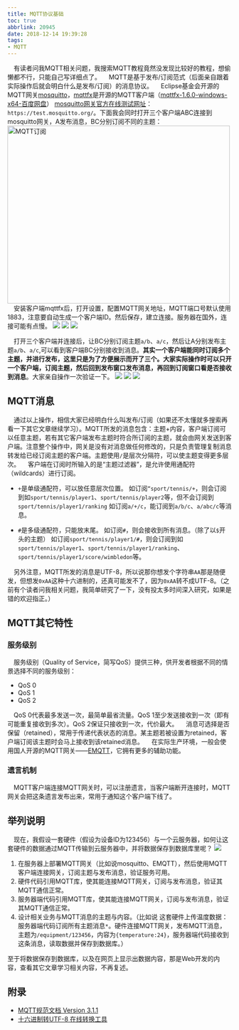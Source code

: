 ```yaml
---
title: MQTT协议基础
toc: true
abbrlink: 20945
date: 2018-12-14 19:39:28
tags:
- MQTT
---
```


&emsp;有读者问我MQTT相关问题，我搜索MQTT教程竟然没发现比较好的教程，想偷懒都不行，只能自己写详细点了。
&emsp;MQTT是基于发布/订阅范式（后面亲自跟着实际操作后就会明白什么是发布/订阅）的消息协议。
&emsp;Eclipse基金会开源的MQTT网关[mosquitto](https://mosquitto.org/)，[mqttfx](https://mqttfx.jensd.de/index.php)是开源的MQTT客户端（[mqttfx-1.6.0-windows-x64-百度网盘](https://pan.baidu.com/s/19yiEDjpLCpS_2Yew_4GcKA)）
[mosquitto网关官方在线测试网址](https://test.mosquitto.org/)：`https://test.mosquitto.org/`。下面我会同时打开三个客户端ABC连接到mosquitto网关，A发布消息，BC分别订阅不同的主题：
<img alt="MQTT订阅" src="/blog_images/005BIQVbgy1fyb4eozcg9j30pd0i63z4.jpg" style="width:500px;height:400px;">
&emsp;安装客户端mqttfx后，打开设置，配置MQTT网关地址，MQTT端口号默认使用1883，注意要自动生成一个客户端ID。然后保存，建立连接。服务器在国外，连接可能有点慢。
![](/blog_images/005BIQVbgy1fyb4omlaknj30zr0m2t9v.jpg)
![](/blog_images/005BIQVbgy1fyb4u8w5e5j30sw0kxjsm.jpg)
![](/blog_images/005BIQVbgy1fyb4sbqm1rj30zr0m23zn.jpg)

&emsp;打开三个客户端并连接后，让BC分别订阅主题`a/b`、`a/c`，然后让A分别发布主题`a/b`、`a/c`,可以看到客户端BC分别接收到消息。__其实一个客户端能同时订阅多个主题，并进行发布，这里只是为了方便展示而开了三个。大家实际操作时可以只开一个客户端，订阅主题，然后回到发布窗口发布消息，再回到订阅窗口看是否接收到消息__。大家亲自操作一次验证一下。
![](/blog_images/005BIQVbgy1fyb560jei2j31be0qpqn1.jpg)
![](/blog_images/005BIQVbgy1fyb567papmj31bx0qu1ds.jpg)
![](/blog_images/005BIQVbgy1fyb56d6l9yj31bj0qqnhl.jpg)

## MQTT消息
&emsp;通过以上操作，相信大家已经明白什么叫发布/订阅（如果还不太懂就多搜索再看一下其它文章继续学习）。MQTT所发的消息包含：主题+内容，客户端订阅可以任意主题，若有其它客户端发布主题时符合所订阅的主题，就会由网关发送到客户端。注意整个操作中，网关是没有对消息做任何修改的，只是负责管理复制消息转发给已经订阅主题的客户端。主题使用`/`是层次分隔符，可以使主题变得更多层次。
&emsp;客户端在订阅时所输入的是“主题过滤器”，是允许使用通配符（wildcards）进行订阅。

- `+`是单级通配符，可以放任意层次位置。
如订阅`“sport/tennis/+`，则会订阅到如`sport/tennis/player1`、`sport/tennis/player2`等，但不会订阅到`sport/tennis/player1/ranking`
如订阅`a/+/c`，能订阅到`a/b/c`、`a/abc/c`等消息。

- `#`是多级通配符，只能放末尾。
如订阅`#`，则会接收到所有消息。（除了以`$`开头的主题）
如订阅`sport/tennis/player1/#`，则会订阅到如`sport/tennis/player1`、`sport/tennis/player1/ranking`、`sport/tennis/player1/score/wimbledon`等。

&emsp;另外注意，MQTT所发的消息是UTF-8，所以说那你想发个字符串`AA`那是随便发，但想发`0xAA`这种十六进制的，还真可能发不了，因为`0xAA`转不成UTF-8。（之前有个读者问我相关问题，我简单研究了一下，没有投太多时间深入研究，如果是错的欢迎指正。）

## MQTT其它特性
### 服务级别
&emsp;服务级别（Quality of Service，简写QoS）提供三种，供开发者根据不同的情景选择不同的服务级别：
- QoS 0
- QoS 1
- QoS 2

&emsp;QoS 0代表最多发送一次，最简单最省流量。QoS 1至少发送接收到一次（即有可能重复接收到多次）。QoS 2保证只接收到一次，代价最大。
&emsp;消息可选择是否保留（retained），常用于传递代表状态的消息。某主题若被设置为retained，客户端订阅该主题时会马上接收到该retained消息。
&emsp;在实际生产环境，一般会使用国人开源的MQTT网关——[EMQTT](http://www.emqtt.com/)，它拥有更多的辅助功能。
### 遗言机制
&emsp;MQTT客户端连接MQTT网关时，可以注册遗言，当客户端断开连接时，MQTT网关会把这条遗言发布出来，常用于通知这个客户端下线了。

## 举列说明
&emsp;现在，我假设一套硬件（假设为设备ID为123456）与一个云服务器，如何让这套硬件的数据通过MQTT传输到云服务器中，并将数据保存到数据库里呢？
![](/blog_images/mqtt-example.png)
1. 在服务器上部署MQTT网关（比如说mosquitto、EMQTT），然后使用MQTT客户端连接网关，订阅主题与发布消息，验证服务可用。
2. 硬件代码引用MQTT库，使其能连接MQTT网关，订阅与发布消息，验证其MQTT通信正常。
3. 服务器端代码引用MQTT库，使其能连接MQTT网关，订阅与发布消息，验证其MQTT通信正常。
4. 设计相关业务与MQTT消息的主题与内容。（比如说 这套硬件上传温度数据：服务器端代码订阅所有主题消息`*`。硬件连接MQTT网关，发布MQTT消息，主题为`/equipment/123456`，内容为`{temperature:24}`，服务器端代码接收到这条消息，读取数据并保存到数据库。）

至于将数据保存到数据库，以及在网页上显示出数据内容，那是Web开发的内容，查看其它文章学习相关内容，不再复述。

<!-- ## 基于MQTT协议通信设计
&emsp;为了不让这篇文章太长，另开文章讨论如何基于MQTT协议设计自己的通信协议：[基于MQTT协议的通信设计](/posts/31151/) -->

## 附录
- [MQTT规范文档 Version 3.1.1](http://docs.oasis-open.org/mqtt/mqtt/v3.1.1/os/mqtt-v3.1.1-os.html)
- [十六进制转UTF-8 在线转换工具](https://onlinehextools.com/convert-hex-to-utf8)